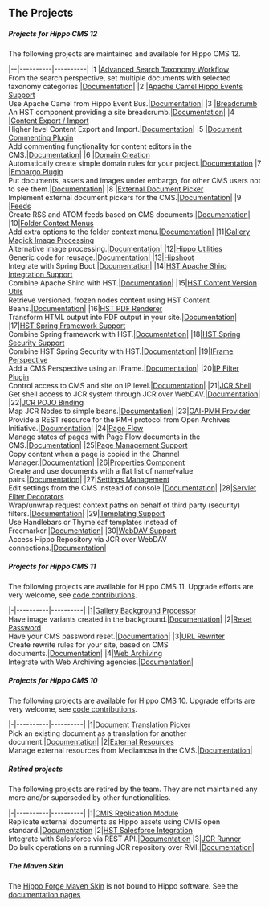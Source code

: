 
## The Projects

##### Projects for Hippo CMS 12
The following projects are maintained and available for Hippo CMS 12.

|--|----------|----------|
|1 |[Advanced Search Taxonomy Workflow](https://github.com/onehippo-forge/advanced-search-taxonomy-workflow)<br/>From the search perspective, set multiple documents with  selected taxonomy categories.|[Documentation](https://onehippo-forge.github.io/advanced-search-taxonomy-workflow/)|
|2 |[Apache Camel Hippo Events Support](https://github.com/onehippo-forge/camel-events-support)<br/>Use Apache Camel from Hippo Event Bus.|[Documentation](https://onehippo-forge.github.io/camel-events-support/)|
|3 |[Breadcrumb](https://github.com/onehippo-forge/breadcrumb)<br/>An HST component providing a site breadcrumb.|[Documentation](https://onehippo-forge.github.io/breadcrumb/)|
|4 |[Content Export / Import](https://github.com/onehippo-forge/content-export-import)<br/>Higher level Content Export and Import.|[Documentation](https://onehippo-forge.github.io/content-export-import/)|
|5 |[Document Commenting Plugin](https://github.com/onehippo-forge/document-commenting)<br/>Add commenting functionality for content editors in the CMS.|[Documentation](https://onehippo-forge.github.io/document-commenting/)|
|6 |[Domain Creation](https://github.com/onehippo-forge/domain-creation)<br/>Automatically create simple domain rules for your project.|[Documentation](https://github.com/onehippo-forge/domain-creation/blob/master/README.md)
|7 |[Embargo Plugin](https://github.com/onehippo-forge/embargo)<br/>Put documents, assets and images under embargo, for other CMS users not to see them.|[Documentation](https://onehippo-forge.github.io/embargo/)|
|8 |[External Document Picker](https://github.com/onehippo-forge/external-document-picker)<br/>Implement external document pickers for the CMS.|[Documentation](https://onehippo-forge.github.io/external-document-picker/)|
|9 |[Feeds](https://github.com/onehippo-forge/feeds)<br/>Create RSS and ATOM feeds based on CMS documents.|[Documentation](https://onehippo-forge.github.io/feeds/)|
|10|[Folder Context Menus](https://github.com/onehippo-forge/folder-context-menus)<br/>Add extra options to the folder context menu.|[Documentation](https://onehippo-forge.github.io/folder-context-menus/)|
|11|[Gallery Magick Image Processing](https://github.com/onehippo-forge/gallery-magick)<br/>Alternative image processing.|[Documentation](https://onehippo-forge.github.io/gallery-magick/)|
|12|[Hippo Utilities](https://github.com/onehippo-forge/hippo-utilities)<br/>Generic code for reusage.|[Documentation](https://onehippo-forge.github.io/hippo-utilities/)|
|13|[Hipshoot](https://github.com/onehippo-forge/hipshoot)<br/>Integrate with Spring Boot.|[Documentation](https://onehippo-forge.github.io/hipshoot/)|
|14|[HST Apache Shiro Integration Support](https://github.com/onehippo-forge/hst-shiro)<br/>Combine Apache Shiro with HST.|[Documentation](https://onehippo-forge.github.io/hst-shiro/)|
|15|[HST Content Version Utils](https://github.com/onehippo-forge/hst-content-version-utils)<br/>Retrieve versioned, frozen nodes content using HST Content Beans.|[Documentation](https://onehippo-forge.github.io/hst-content-version-utils/)|
|16|[HST PDF Renderer](https://github.com/onehippo-forge/hst-pdf-renderer)<br/>Transform HTML output into PDF output in your site.|[Documentation](https://onehippo-forge.github.io/hst-pdf-renderer/)|
|17|[HST Spring Framework Support](https://github.com/onehippo-forge/hst-spring-support)<br/>Combine Spring framework with HST.|[Documentation](https://onehippo-forge.github.io/hst-spring-support/)|
|18|[HST Spring Security Support](https://github.com/onehippo-forge/hst-spring-security)<br/>Combine HST Spring Security with HST.|[Documentation](https://onehippo-forge.github.io/hst-spring-security/)|
|19|[IFrame Perspective](https://github.com/onehippo-forge/iframe-perspective)<br/>Add a CMS Perspective using an IFrame.|[Documentation](https://onehippo-forge.github.io/iframe-perspective/)|
|20|[IP Filter Plugin](https://github.com/onehippo-forge/ip-filter)<br/>Control access to CMS and site on IP level.|[Documentation](https://onehippo-forge.github.io/ip-filter/)|
|21|[JCR Shell](https://github.com/onehippo-forge/jcr-shell)<br/>Get shell access to JCR system through JCR over WebDAV.|[Documentation](https://onehippo-forge.github.io/jcr-shell/)|
|22|[JCR POJO Binding](https://github.com/onehippo-forge/jcr-pojo-binding)<br/>Map JCR Nodes to simple beans.|[Documentation](https://onehippo-forge.github.io/jcr-pojo-binding/)|
|23|[OAI-PMH Provider](https://github.com/onehippo-forge/oai-pmh-provider)<br/>Provide a REST resource for the PMH protocol from Open Archives Initiative.|[Documentation](https://onehippo-forge.github.io/oai-pmh-provider/)|
|24|[Page Flow](https://github.com/onehippo-forge/page-flow)<br/>Manage states of pages with Page Flow documents in the CMS.|[Documentation](https://onehippo-forge.github.io/page-flow/)|
|25|[Page Management Support](https://github.com/onehippo-forge/page-management-support)<br/>Copy content when a page is copied in the Channel Manager.|[Documentation](https://onehippo-forge.github.io/page-management-support/)|
|26|[Properties Component](https://github.com/onehippo-forge/properties)<br/>Create and use documents with a flat list of name/value pairs.|[Documentation](https://onehippo-forge.github.io/properties/)|
|27|[Settings Management](https://github.com/onehippo-forge/settings-management)<br/>Edit settings from the CMS instead of console.|[Documentation](https://onehippo-forge.github.io/settings-management/)|
|28|[Servlet Filter Decorators](https://github.com/onehippo-forge/servlet-filter-decorators)<br/>Wrap/unwrap request context paths on behalf of third party (security) filters.|[Documentation](https://onehippo-forge.github.io/servlet-filter-decorators/)|
|29|[Templating Support](https://github.com/onehippo-forge/templating-support)<br/>Use Handlebars or Thymeleaf templates instead of Freemarker.|[Documentation](https://onehippo-forge.github.io/templating-support/)|
|30|[WebDAV Support](https://github.com/onehippo-forge/hippo-jcr-over-webdav)<br/>Access Hippo Repository via JCR over WebDAV connections.|[Documentation](https://onehippo-forge.github.io/hippo-jcr-over-webdav/)|

##### Projects for Hippo CMS 11
The following projects are available for Hippo CMS 11. Upgrade efforts are very welcome, see [code contributions](development.html#Code_Contributions).

|-|----------|----------|
|1|[Gallery Background Processor](https://github.com/onehippo-forge/gallery-background-processor)<br/>Have image variants created in the background.|[Documentation](https://onehippo-forge.github.io/gallery-background-processor/)|
|2|[Reset Password](https://github.com/onehippo-forge/reset-password)<br/>Have your CMS password reset.|[Documentation](https://onehippo-forge.github.io/reset-password/)|
|3|[URL Rewriter](https://github.com/onehippo-forge/url-rewriter)<br/>Create rewrite rules for your site, based on CMS documents.|[Documentation](https://onehippo-forge.github.io/url-rewriter/)|
|4|[Web Archiving](https://github.com/onehippo-forge/web-archiving)<br/>Integrate with Web Archiving agencies.|[Documentation](https://onehippo-forge.github.io/web-archiving/)|

##### Projects for Hippo CMS 10
The following projects are available for Hippo CMS 10. Upgrade efforts are very welcome, see [code contributions](development.html#Code_Contributions).

|-|----------|----------|
|1|[Document Translation Picker](https://github.com/onehippo-forge/document-translation-picker)<br/>Pick an existing document as a translation for another document.|[Documentation](https://onehippo-forge.github.io/document-translation-picker/)|
|2|[External Resources](https://github.com/onehippo-forge/external-resources)<br/>Manage external resources from Mediamosa in the CMS.|[Documentation](https://onehippo-forge.github.io/external-resources/)|

##### Retired projects
The following projects are retired by the team. They are not maintained any more and/or superseded by other functionalities.

|-|----------|----------|
|1|[CMIS Replication Module](https://github.com/onehippo-forge/cmis-replication)<br/>Replicate external documents as Hippo assets using CMIS open standard.|[Documentation](https://onehippo-forge.github.io/cmis-replication/)
|2|[HST Salesforce Integration](https://github.com/onehippo-forge/hst-salesforce-integration)<br/>Integrate with Salesforce via REST API.|[Documentation](https://onehippo-forge.github.io/hst-salesforce-integration/)
|3|[JCR Runner](https://github.com/onehippo-forge/jcr-runner)<br/>Do bulk operations on a running JCR repository over RMI.|[Documentation](https://onehippo-forge.github.io/jcr-runner/)|

##### The Maven Skin 
The [Hippo Forge Maven Skin](https://github.com/onehippo-forge/forge-maven-skin) is not bound to Hippo software. See the [documentation pages](https://onehippo-forge.github.io/forge-maven-skin/)
